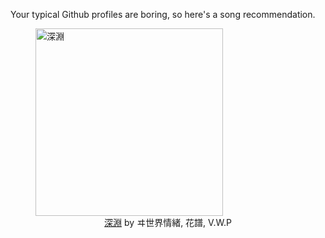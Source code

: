 Your typical Github profiles are boring, so here's a song recommendation.
<figure><img width="300" height="300" src="https://i.scdn.co/image/ab67616d0000b27358ace67b8917257703f85b7b" alt="深淵" /><figcaption align="center"><a href="https://open.spotify.com/track/3gUB2bwB7bdstJlQ9MHvC1" target="_blank">深淵</a> by ヰ世界情緒, 花譜, V.W.P</figcaption></figure>
